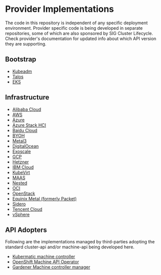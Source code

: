 # Provider Implementations

The code in this repository is independent of any specific deployment environment.
Provider specific code is being developed in separate repositories, some of which
are also sponsored by SIG Cluster Lifecycle. Check provider's documentation for
updated info about which API version they are supporting.

## Bootstrap
- [Kubeadm](https://github.com/kubernetes-sigs/cluster-api/tree/main/bootstrap/kubeadm)
- [Talos](https://github.com/talos-systems/cluster-api-bootstrap-provider-talos)
- [EKS](https://github.com/kubernetes-sigs/cluster-api-provider-aws/tree/main/bootstrap/eks)

## Infrastructure
- [Alibaba Cloud](https://github.com/oam-oss/cluster-api-provider-alicloud)
- [AWS](https://cluster-api-aws.sigs.k8s.io/)
- [Azure](https://github.com/kubernetes-sigs/cluster-api-provider-azure)
- [Azure Stack HCI](https://github.com/microsoft/cluster-api-provider-azurestackhci)
- [Baidu Cloud](https://github.com/baidu/cluster-api-provider-baiducloud)
- [BYOH](https://github.com/vmware-tanzu/cluster-api-provider-bringyourownhost)
- [Metal3](https://github.com/metal3-io/cluster-api-provider-metal3)
- [DigitalOcean](https://github.com/kubernetes-sigs/cluster-api-provider-digitalocean)
- [Exoscale](https://github.com/exoscale/cluster-api-provider-exoscale)
- [GCP](https://github.com/kubernetes-sigs/cluster-api-provider-gcp)
- [Hetzner](https://github.com/syself/cluster-api-provider-hetzner)
- [IBM Cloud](https://github.com/kubernetes-sigs/cluster-api-provider-ibmcloud)
- [KubeVirt](https://github.com/kubernetes-sigs/cluster-api-provider-kubevirt)
- [MAAS](https://github.com/spectrocloud/cluster-api-provider-maas)
- [Nested](https://github.com/kubernetes-sigs/cluster-api-provider-nested)
- [OCI](https://github.com/oracle/cluster-api-provider-oci)
- [OpenStack](https://github.com/kubernetes-sigs/cluster-api-provider-openstack)
- [Equinix Metal (formerly Packet)](https://github.com/kubernetes-sigs/cluster-api-provider-packet)
- [Sidero](https://github.com/talos-systems/sidero)
- [Tencent Cloud](https://github.com/TencentCloud/cluster-api-provider-tencent)
- [vSphere](https://github.com/kubernetes-sigs/cluster-api-provider-vsphere)

## API Adopters

Following are the implementations managed by third-parties adopting the standard cluster-api and/or machine-api being developed here.

* [Kubermatic machine controller](https://github.com/kubermatic/machine-controller)
* [OpenShift Machine API Operator](https://github.com/openshift/machine-api-operator)
* [Gardener Machine controller manager](https://github.com/gardener/machine-controller-manager/tree/cluster-api)

